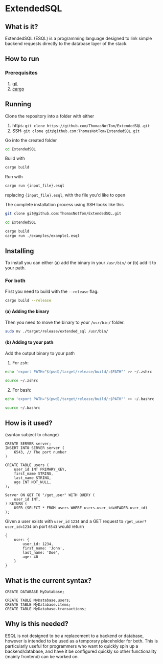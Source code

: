 # ExtendedSQL

## What is it?

ExtendedSQL (ESQL) is a programming language designed to link simple backend requests directly to the database layer of the stack.

## How to run

### Prerequisites

1. [git](https://git-scm.com/downloads)
2. [cargo](https://doc.rust-lang.org/cargo/getting-started/installation.html)

## Running

Clone the repository into a folder with either

1. https: `git clone https://github.com/ThomasNotTom/ExtendedSQL.git`
2. SSH: `git clone git@github.com:ThomasNotTom/ExtendedSQL.git`

Go into the created folder

```Bash
cd ExtendedSQL
```

Build with

```Bash
cargo build
```

Run with

```Bash
cargo run {input_file}.esql
```

replacing `{input_file}.esql`, with the file you'd like to open

The complete installation process using SSH looks like this

```Bash
git clone git@github.com:ThomasNotTom/ExtendedSQL.git

cd ExtendedSQL

cargo build
cargo run ./examples/example1.esql
```

## Installing

To install you can either (a) add the binary in your `/usr/bin/` or (b) add it to your path.

### For both

First you need to build with the `--release` flag.

```Bash
cargo build --release
```

#### (a) Adding the binary

Then you need to move the binary to your `/usr/bin/` folder.

```Bash
sudo mv ./target/release/extended_sql /usr/bin/
```

#### (b) Adding to your path

Add the output binary to your path

1. For zsh:

```Bash
echo 'export PATH="$(pwd)/target/release/build/:$PATH"' >> ~/.zshrc

source ~/.zshrc
```

2. For bash:

```Bash
echo 'export PATH="$(pwd)/target/release/build/:$PATH"' >> ~/.bashrc

source ~/.bashrc
```

## How is it used?

(syntax subject to change)

```
CREATE SERVER server;
INSERT INTO SERVER server (
    6543, // The port number
)

CREATE TABLE users (
    user_id INT PRIMARY_KEY,
    first_name STRING,
    last_name STRING,
    age INT NOT_NULL,
);

Server ON GET TO "/get_user" WITH QUERY (
    user_id INT,
) RETURN (
    USER (SELECT * FROM users WHERE users.user_id=HEADER.user_id)
);
```

Given a user exists with `user_id` `1234` and a GET request to `/get_user?user_id=1234` on port `6543` would return

```JS
{
    user: {
        user_id: 1234,
        first_name: 'John',
        last_name: 'Doe',
        age: 40
    }
}
```

## What is the current syntax?

```
CREATE DATABASE MyDatabase;

CREATE TABLE MyDatabase.users;
CREATE TABLE MyDatabase.items;
CREATE TABLE MyDatabase.transactions;
```

## Why is this needed?

ESQL is not designed to be a replacement to a backend or database, however is intended to be used as a temporary placeholder for both. This is particularly useful for programmers who want to quickly spin up a backend/database, and have it be configured quickly so other functionality (mainly frontend) can be worked on.
